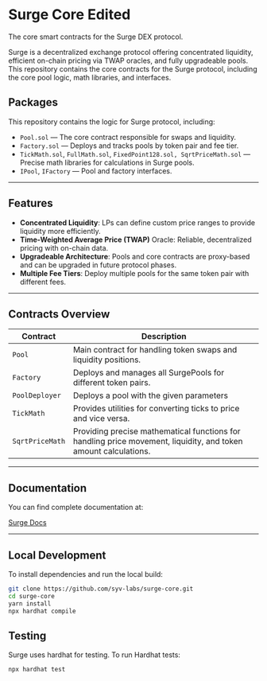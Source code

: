 # Surge Core Edited


The core smart contracts for the Surge DEX protocol.

Surge is a decentralized exchange protocol offering concentrated liquidity, efficient on-chain pricing via TWAP oracles, and fully upgradeable pools. This repository contains the core contracts for the Surge protocol, including the core pool logic, math libraries, and interfaces.

## Packages

This repository contains the logic for Surge protocol, including:

- `Pool.sol` — The core contract responsible for swaps and liquidity.
- `Factory.sol` — Deploys and tracks pools by token pair and fee tier.
- `TickMath.sol`, `FullMath.sol`, `FixedPoint128.sol, SqrtPriceMath.sol` — Precise math libraries for calculations in Surge pools.
- `IPool`, `IFactory` — Pool and factory interfaces.

---

## Features

- **Concentrated Liquidity**: LPs can define custom price ranges to provide liquidity more efficiently.
- **Time-Weighted Average Price (TWAP)** Oracle: Reliable, decentralized pricing with on-chain data.
- **Upgradeable Architecture**: Pools and core contracts are proxy-based and can be upgraded in future protocol phases.
- **Multiple Fee Tiers**: Deploy multiple pools for the same token pair with different fees.

---

## Contracts Overview

| Contract        | Description                                                                                                             |
| --------------- | ----------------------------------------------------------------------------------------------------------------------- |
| `Pool`          | Main contract for handling token swaps and liquidity positions.                                                         |
| `Factory`       | Deploys and manages all SurgePools for different token pairs.                                                           |
| `PoolDeployer`  | Deploys a pool with the given parameters                                                                                |
| `TickMath`      | Provides utilities for converting ticks to price and vice versa.                                                        |
| `SqrtPriceMath` | Providing precise mathematical functions for handling price movement, liquidity, and token amount calculations. |

---

## Documentation

You can find complete documentation at:

[Surge Docs](https://app.surgedefi.com/#/docs)

---

## Local Development

To install dependencies and run the local build:

```bash
git clone https://github.com/syv-labs/surge-core.git
cd surge-core
yarn install
npx hardhat compile
```

## Testing

Surge uses hardhat for testing.
To run Hardhat tests:

```bash
npx hardhat test
```
